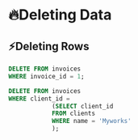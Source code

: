 # 🔥Deleting Data

## ⚡Deleting Rows

```sql
DELETE FROM invoices
WHERE invoice_id = 1;
```

```sql
DELETE FROM invoices
WHERE client_id = 
			(SELECT client_id
			FROM clients
			WHERE name = 'Myworks'
			);
```